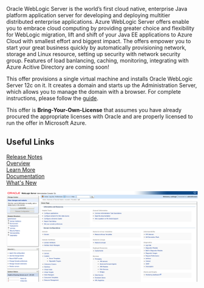 Oracle WebLogic Server is the world’s first cloud native, enterprise Java platform application server for developing and deploying multitier distributed enterprise applications. Azure WebLogic Server offers enable you to embrace cloud computing by providing greater choice and flexibility for WebLogic migration, lift and shift of your Java EE applications to Azure Cloud with smallest effort and biggest impact. The offers empower you to start your great business quickly by automatically provisioning network, storage and Linux resource, setting up security with network security group. Features of load banlancing, caching, monitoring, integrating with Azure Acitive Directory are coming soon!  

This offer provisions a single virtual machine and installs Oracle WebLogic Server 12c on it. It creates a domain and starts up the Administration Server, which allows you to manage the domain with a browser. For complete instructions, please follow the [guide](https://docs.oracle.com/en/middleware/fusion-middleware/weblogic-server/12.2.1.4/wlazu/get-started-oracle-weblogic-server-microsoft-azure-iaas.html#GUID-E0B24A45-F496-4509-858E-103F5EBF67A7).  

This offer is  **Bring-Your-Own-License** that assumes you have already procured the appropriate licenses with Oracle and are properly licensed to run the offer in Microsoft Azure.  

## Useful Links
[Release Notes](https://query.prod.cms.rt.microsoft.com/cms/api/am/binary/RE3TJ30)  
[Overview](https://www.oracle.com/middleware/weblogic/)  
[Learn More](https://www.oracle.com/middleware/technologies/weblogic.html)  
[Documentation](https://docs.oracle.com/middleware/12213/wls/index.html)  
[What's New](https://docs.oracle.com/middleware/12213/wls/NOTES/toc.htm)

![WebLogic Server on Azure IaaS](https://github.com/galiacheng/doc4contactme/blob/master/pictures/admindomain.png)
